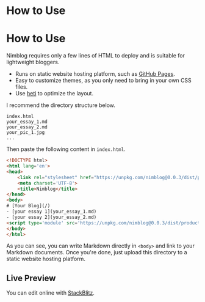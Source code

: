 # How to Use
# How to Use
Nimblog requires only a few lines of HTML to deploy and is suitable for lightweight bloggers.

* Runs on static website hosting platform, such as [GitHub Pages](https://pages.github.com/).
* Easy to customize themes, as you only need to bring in your own CSS files.
* Use [heti](https://github.com/sivan/heti) to optimize the layout.

I recommend the directory structure below.

```
index.html
your_essay_1.md
your_essay_2.md
your_pic_1.jpg
...
```

Then paste the following content in `index.html`.

```html
<!DOCTYPE html>
<html lang='en'>
<head>
    <link rel="stylesheet" href="https://unpkg.com/nimblog@0.0.3/dist/production/index.46e3ecd8.css">
    <meta charset='UTF-8'>
    <title>Nimblog</title>
</head>
<body>
# [Your Blog](/)
- [your essay 1](your_essay_1.md)
- [your essay 2](your_essay_2.md)
<script type='module' src='https://unpkg.com/nimblog@0.0.3/dist/production/index.a929f3fe.js'></script>
</body>
</html>
```

As you can see, you can write Markdown directly in `<body>` and link to your Markdown documents. Once you're done, just upload this directory to a static website hosting platform.

## Live Preview

You can edit online with [StackBlitz](https://stackblitz.com/edit/web-platform-qjd7qn?file=index.html).
